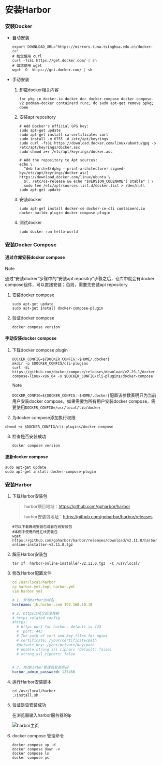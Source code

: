 # 安装Harbor

### 安装Docker

- 自动安装

  ```shell
  export DOWNLOAD_URL="https://mirrors.tuna.tsinghua.edu.cn/docker-ce"
  # 如您使用 curl
  curl -fsSL https://get.docker.com/ | sh
  # 如您使用 wget
  wget -O- https://get.docker.com/ | sh
  ```

- 手动安装

  1. 卸载docker相关内容

     ```shell
     for pkg in docker.io docker-doc docker-compose docker-compose-v2 podman-docker containerd runc; do sudo apt-get remove $pkg; done
     ```

  2. 安装apt repository

     ```shell
     # Add Docker's official GPG key:
     sudo apt-get update
     sudo apt-get install ca-certificates curl
     sudo install -m 0755 -d /etc/apt/keyrings
     sudo curl -fsSL https://download.docker.com/linux/ubuntu/gpg -o /etc/apt/keyrings/docker.asc
     sudo chmod a+r /etc/apt/keyrings/docker.asc
     
     # Add the repository to Apt sources:
     echo \
       "deb [arch=$(dpkg --print-architecture) signed-by=/etc/apt/keyrings/docker.asc] https://download.docker.com/linux/ubuntu \
       $(. /etc/os-release && echo "$VERSION_CODENAME") stable" | \
       sudo tee /etc/apt/sources.list.d/docker.list > /dev/null
     sudo apt-get update
     ```

  3. 安装docker

     ```shell
     sudo apt-get install docker-ce docker-ce-cli containerd.io docker-buildx-plugin docker-compose-plugin
     ```

  4. 测试docker

     ```shell
     sudo docker run hello-world
     ```

     

### 安装Docker Compose

#### 通过仓库安装docker compose

> [!NOTE]
>
> 通过“安装docker”步骤中的“安装apt repositry”步骤之后，仓库中就会有docker compose组件，可以直接安装；否则，需要先安装apt repository

1. 安装docker compose

   ```shell
   sudo apt-get update
   sudo apt-get install docker-compose-plugin
   ```

2. 验证docker compose

   ```shell
   docker compose version
   ```

#### 手动安装docker compose

1. 下载docker compose plugin

   ```shell
   DOCKER_CONFIG=${DOCKER_CONFIG:-$HOME/.docker}
   mkdir -p $DOCKER_CONFIG/cli-plugins
   curl -SL https://github.com/docker/compose/releases/download/v2.29.1/docker-compose-linux-x86_64 -o $DOCKER_CONFIG/cli-plugins/docker-compose
   ```

   > [!NOTE]
   >
   > `DOCKER_CONFIG=${DOCKER_CONFIG:-$HOME/.docker}`配置该参数表明只为当前用户安装docker compose，如果需要为所有用户安装docker compose，需要使用`DOCKER_CONFIG=/usr/local/lib/docker`

2.  为docker compose添加执行权限

   ```shell
   chmod +x $DOCKER_CONFIG/cli-plugins/docker-compose
   ```

3. 检查是否安装成功

   ```shell
   docker compose version
   ```

   

#### 更新docker compose

```shell
sudo apt-get update
sudo apt-get install docker-compose-plugin
```

### 安装Harbor

1. 下载Harbor安装包

   > harbor项目地址：https://github.com/goharbor/harbor
   >
   > harbor安装包地址：https://github.com/goharbor/harbor/releases

   ```shell
   #可以下载离线安装包或者在线安装包
   #本例中使用的是在线安装包
   wget https://github.com/goharbor/harbor/releases/download/v2.11.0/harbor-online-installer-v2.11.0.tgz
   ```

2. 解压Harbor安装包

   ```shell
   tar xf  harbor-online-installer-v2.11.0.tgz  -C /usr/local/
   ```

   

3. 修改Harbor配置文件

   ```yaml
   cd /usr/local/harbor
   cp harbor.yml.tmpl harbor.yml
   vim harbor.yml
   
   # 1. 修改harbor的域名
   hostname: jb.harbor.com 192.168.10.10
   
   # 2. https选项全部注释掉
   # https related config
   #https:
     # https port for harbor, default is 443
     #  port: 443
     # The path of cert and key files for nginx
     # certificate: /your/certificate/path
     #private_key: /your/private/key/path
     # enable strong ssl ciphers (default: false)
     # strong_ssl_ciphers: false
    
    
   # 3. 修改harbor管理员登录密码
   harbor_admin_password: 123456
   ```

   

4. 运行Harbor安装脚本

   ```shell
   cd /usr/local/harbor
   ./install.sh
   ```

5. 验证是否安装成功

   在浏览器输入harbor服务器的ip

   ![harbor主页](https://telegraph-image-67p.pages.dev/file/07c79febf4fa0b911a222.png)

6. docker compose 管理命令

   ```
   docker compose up -d
   docker compose down -v
   docker compose ls
   docker compose ps
   ```

   
